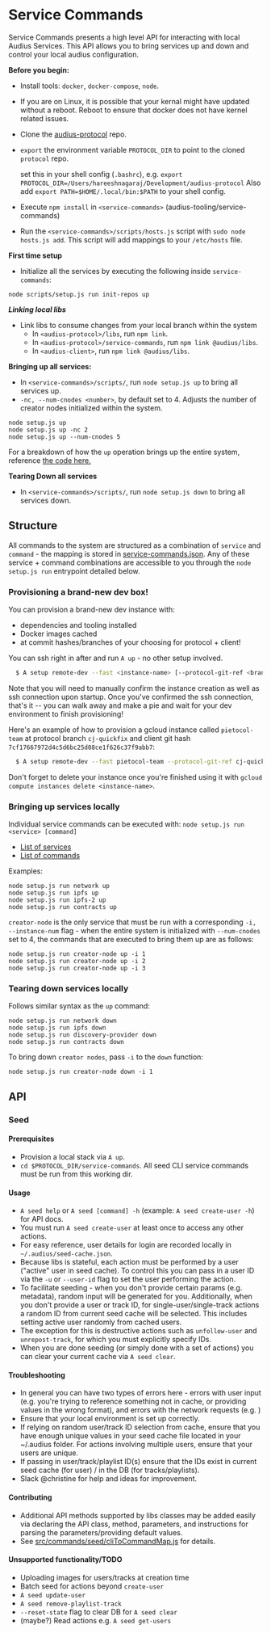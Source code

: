 # Service Commands

Service Commands presents a high level API for interacting with local Audius Services.
This API allows you to bring services up and down and control your local audius configuration.

**Before you begin:**
- Install tools: `docker`, `docker-compose`, `node`.
- If you are on Linux, it is possible that your kernal might have updated without a reboot. Reboot to ensure that docker does not have kernel related issues.
- Clone the [audius-protocol](https://github.com/AudiusProject/audius-protocol) repo.
- `export` the environment variable `PROTOCOL_DIR` to point to the cloned `protocol` repo.

  set this in your shell config (`.bashrc`), e.g. `export PROTOCOL_DIR=/Users/hareeshnagaraj/Development/audius-protocol`
  Also add `export PATH=$HOME/.local/bin:$PATH` to your shell config.
- Execute `npm install` in `<service-commands>` (audius-tooling/service-commands)
- Run the `<service-commands>/scripts/hosts.js` script with `sudo node hosts.js add`. This script will add mappings to your `/etc/hosts` file.

**First time setup**

- Initialize all the services by executing the following inside `service-commands`:

```
node scripts/setup.js run init-repos up
```

***Linking local libs***
- Link libs to consume changes from your local branch within the system
  - In `<audius-protocol>/libs`, run `npm link`.
  - In `<audius-protocol>/service-commands`, run `npm link @audius/libs`.
  - In `<audius-client>`, run `npm link @audius/libs`.

**Bringing up all services:**
- In `<service-commands>/scripts/`, run `node setup.js up` to bring all services up.
- `-nc, --num-cnodes <number>`, by default set to 4. Adjusts the number of creator nodes initialized within the system.

```
node setup.js up
node setup.js up -nc 2
node setup.js up --num-cnodes 5
```

For a breakdown of how the `up` operation brings up the entire system, reference [the code here.](src/setup.js#L208)


**Tearing Down all services**
- In `<service-commands>/scripts/`, run `node setup.js down` to bring all services down.



## Structure

All commands to the system are structured as a combination of `service` and `command` - the mapping is stored in [service-commands.json](src/commands/service-commands.json). Any of these service + command combinations are accessible to you through the `node setup.js run` entrypoint detailed below.

### Provisioning a brand-new dev box!
You can provision a brand-new dev instance with:
* dependencies and tooling installed
* Docker images cached
* at commit hashes/branches of your choosing for protocol + client!

You can ssh right in after and run `A up` - no other setup involved.

```bash
  $ A setup remote-dev --fast <instance-name> [--protocol-git-ref <branch-name-or-commit-hash>] [--client-git-ref <branch-name-or-commit-hash>]
```

Note that you will need to manually confirm the instance creation as well as ssh connection upon startup. Once you've confirmed the ssh connection, that's it -- you can walk away and make a pie and wait for your dev environment to finish provisioning!

Here's an example of how to provision a gcloud instance called `pietocol-team` at protocol branch `cj-quickfix` and client git hash `7cf17667972d4c5d6bc25d08ce1f626c37f9abb7`:

```bash
  $ A setup remote-dev --fast pietocol-team --protocol-git-ref cj-quickfix --client-git-ref 7cf17667972d4c5d6bc25d08ce1f626c37f9abb7
```

Don't forget to delete your instance once you're finished using it with `gcloud compute instances delete <instance-name>`.

### Bringing up services locally
Individual service commands can be executed with: `node setup.js run <service> [command]`


* [List of services](src/setup.js#L94)
* [List of commands](src/setup.js#L79)



Examples:
```
node setup.js run network up
node setup.js run ipfs up
node setup.js run ipfs-2 up
node setup.js run contracts up
```

`creator-node` is the only service that must be run with a corresponding `-i, --instance-num` flag - when the entire system is initialized with `--num-cnodes` set to 4, the commands that are executed to bring them up are as follows:

```
node setup.js run creator-node up -i 1
node setup.js run creator-node up -i 2
node setup.js run creator-node up -i 3
```

### Tearing down services locally

Follows similar syntax as the `up` command:
```
node setup.js run network down
node setup.js run ipfs down
node setup.js run discovery-provider down
node setup.js run contracts down
```


To bring down `creator nodes`, pass `-i` to the `down` function:
```
node setup.js run creator-node down -i 1
```

## API

### Seed
#### Prerequisites
* Provision a local stack via `A up`.
* `cd $PROTOCOL_DIR/service-commands`. All seed CLI service commands must be run from this working dir.

#### Usage
* `A seed help` or `A seed [command] -h` (example: `A seed create-user -h`) for API docs.
* You must run `A seed create-user` at least once to access any other actions.
* For easy reference, user details for login are recorded locally in `~/.audius/seed-cache.json`.
* Because libs is stateful, each action must be performed by a user ("active" user in seed cache). To control this you can pass in a user ID via the `-u` or `--user-id` flag to set the user performing the action.
* To facilitate seeding - when you don't provide certain params (e.g. metadata), random input will be generated for you. Additionally, when you don't provide a user or track ID, for single-user/single-track actions a random ID from current seed cache will be selected. This includes setting active user randomly from cached users.
* The exception for this is destructive actions such as `unfollow-user` and `unrepost-track`, for which you must explicitly specify IDs.
* When you are done seeding (or simply done with a set of actions) you can clear your current cache via `A seed clear`.

#### Troubleshooting
* In general you can have two types of errors here - errors with user input (e.g. you're trying to reference something not in cache, or providing values in the wrong format), and errors with the network requests (e.g. )
* Ensure that your local environment is set up correctly.
* If relying on random user/track ID selection from cache, ensure that you have enough unique values in your seed cache file located in your ~/.audius folder. For actions involving multiple users, ensure that your users are unique.
* If passing in user/track/playlist ID(s) ensure that the IDs exist in current seed cache (for user) / in the DB (for tracks/playlists).
* Slack @christine for help and ideas for improvement.

#### Contributing
* Additional API methods supported by libs classes may be added easily via declaring the API class, method, parameters, and instructions for parsing the parameters/providing default values.
* See [src/commands/seed/cliToCommandMap.js](src/commands/seed/cliToCommandMap.js) for details.

#### Unsupported functionality/TODO
* Uploading images for users/tracks at creation time
* Batch seed for actions beyond `create-user`
* `A seed update-user`
* `A seed remove-playlist-track`
* `--reset-state` flag to clear DB for `A seed clear`
* (maybe?) Read actions e.g. `A seed get-users`
